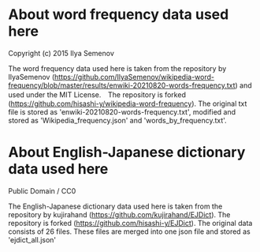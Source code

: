 # About word frequency data used here

Copyright (c) 2015 Ilya Semenov

The word frequency data used here is taken from the repository by IlyaSemenov (https://github.com/IlyaSemenov/wikipedia-word-frequency/blob/master/results/enwiki-20210820-words-frequency.txt) and used under the MIT License.　The repository is forked (https://github.com/hisashi-y/wikipedia-word-frequency).
The original txt file is stored as 'enwiki-20210820-words-frequency.txt', modified and stored as 'Wikipedia_frequency.json' and 'words_by_frequency.txt'.

# About English-Japanese dictionary data used here
Public Domain / CC0

The English-Japanese dictionary data used here is taken from the repository by kujirahand (https://github.com/kujirahand/EJDict). The repository is forked (https://github.com/hisashi-y/EJDict). The original data consists of 26 files. These files are merged into one json file and  stored as 'ejdict_all.json'

